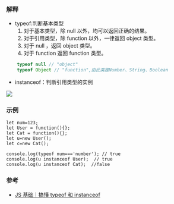 
### 解释
- typeof:判断基本类型
    1. 对于基本类型，除 null 以外，均可以返回正确的结果。
    2. 对于引用类型，除 function 以外，一律返回 object 类型。
    3. 对于 null ，返回 object 类型。
    4. 对于 function 返回 function 类型。
```js
    typeof null // "object"
    typeof Object // "function",由此类推Number、String、Boolean
```
- instanceof：判断引用类型的实例

![](https://raw.githubusercontent.com/chenfengyanyu/my-web-accumulation/master/images/typeof/proto.jpeg)

### 示例
```
let num=123;
let User = function(){};
let Cat = function(){};
let u=new User();
let c=new Cat();

console.log(typeof num==='number'); // true
console.log(u instanceof User);  // true
console.log(u instanceof Cat);  //false
```

### 参考
- [JS 基础｜搞懂 typeof 和 instanceof](http://jartto.wang/2019/01/17/js-typeof/)